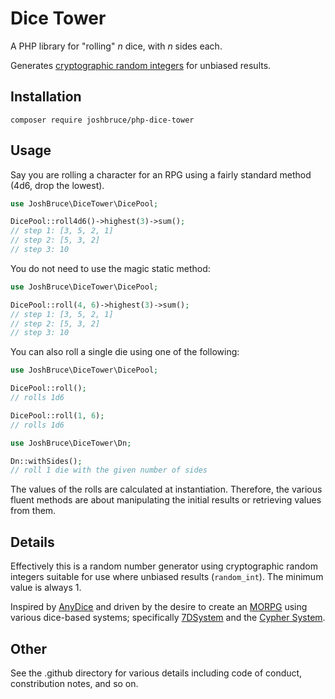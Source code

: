 # Dice Tower

A PHP library for "rolling" *n* dice, with *n* sides each.

Generates [cryptographic random integers](https://www.php.net/manual/en/function.random-int.php) for unbiased results.

## Installation

```
composer require joshbruce/php-dice-tower
```

## Usage

Say you are rolling a character for an RPG using a fairly standard method (4d6, drop the lowest).

```php
use JoshBruce\DiceTower\DicePool;

DicePool::roll4d6()->highest(3)->sum();
// step 1: [3, 5, 2, 1]
// step 2: [5, 3, 2]
// step 3: 10
```

You do not need to use the magic static method:

```php
use JoshBruce\DiceTower\DicePool;

DicePool::roll(4, 6)->highest(3)->sum();
// step 1: [3, 5, 2, 1]
// step 2: [5, 3, 2]
// step 3: 10
```

You can also roll a single die using one of the following:

```php
use JoshBruce\DiceTower\DicePool;

DicePool::roll();
// rolls 1d6

DicePool::roll(1, 6);
// rolls 1d6

use JoshBruce\DiceTower\Dn;

Dn::withSides();
// roll 1 die with the given number of sides
```

The values of the rolls are calculated at instantiation. Therefore, the various fluent methods are about manipulating the initial results or retrieving values from them.

## Details

Effectively this is a random number generator using cryptographic random integers suitable for use where unbiased results (`random_int`). The minimum value is always 1.

Inspired by [AnyDice](https://anydice.com) and driven by the desire to create an [MORPG](https://en.wikipedia.org/wiki/Massively_multiplayer_online_role-playing_game) using various dice-based systems; specifically [7DSystem](http://www.7dsystem.com) and the [Cypher System](http://cypher-system.com).

## Other

See the .github directory for various details including code of conduct, constribution notes, and so on.

